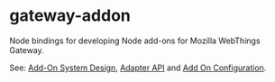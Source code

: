 # gateway-addon

Node bindings for developing Node add-ons for Mozilla WebThings Gateway.

See: [Add-On System Design](https://github.com/mozilla-iot/wiki/wiki/Add-On-System-Design), [Adapter API](https://github.com/mozilla-iot/wiki/wiki/Adapter-API) and [Add On Configuration](https://github.com/mozilla-iot/wiki/wiki/Add-On-Configuration).

